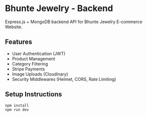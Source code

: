 # Bhunte Jewelry - Backend

Express.js + MongoDB backend API for Bhunte Jewelry E-commerce Website.

## Features

- User Authentication (JWT)
- Product Management
- Category Filtering
- Stripe Payments
- Image Uploads (Cloudinary)
- Security Middlewares (Helmet, CORS, Rate Limiting)

## Setup Instructions

```bash
npm install
npm run dev
